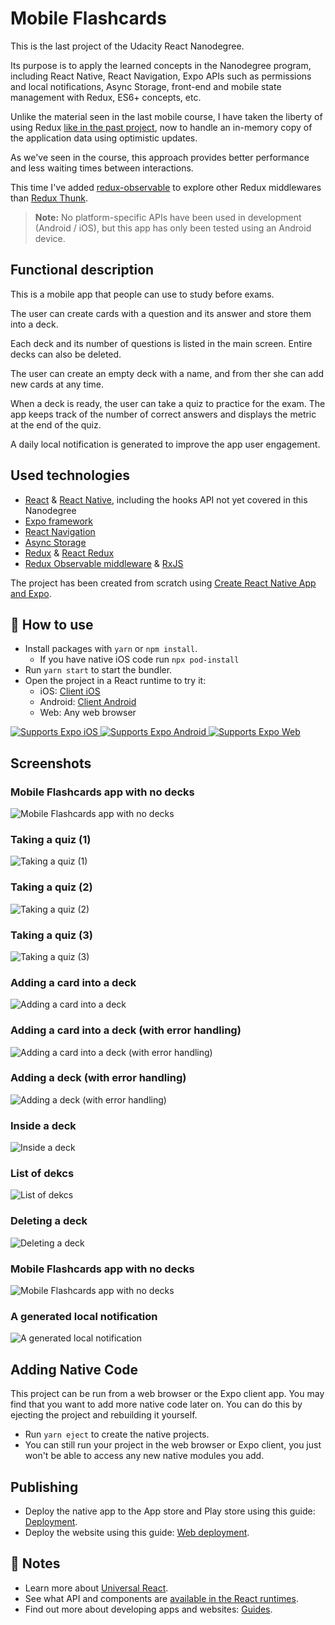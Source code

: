 # Mobile Flashcards

This is the last project of the Udacity React Nanodegree.

Its purpose is to apply the learned concepts in the Nanodegree program, including React Native, React Navigation, Expo APIs such as permissions and local notifications, Async Storage, front-end and mobile state management with Redux, ES6+ concepts, etc.

Unlike the material seen in the last mobile course, I have taken the liberty of using Redux [like in the past project](https://github.com/jmorapruna/Udacity.ReactNanodegree.WouldYouRather), now to handle an in-memory copy of the application data using optimistic updates.

As we've seen in the course, this approach provides better performance and less waiting times between interactions.
  
This time I've added [redux-observable](https://redux-observable.js.org/) to explore other Redux middlewares than [Redux Thunk](https://github.com/reduxjs/redux-thunk).

> **Note:** No platform-specific APIs have been used in development (Android / iOS), but this app has only been tested using an Android device. 

## Functional description

This is a mobile app that people can use to study before exams.

The user can create cards with a question and its answer and store them into a deck.

Each deck and its number of questions is listed in the main screen. Entire decks can also be deleted.

The user can create an empty deck with a name, and from ther she can add new cards at any time.

When a deck is ready, the user can take a quiz to practice for the exam. The app keeps track of the number of correct answers and displays the metric at the end of the quiz.

A daily local notification is generated to improve the app user engagement.

## Used technologies

- [React](https://reactjs.org/) & [React Native](https://reactnative.dev/), including the hooks API not yet covered in this Nanodegree
- [Expo framework](https://docs.expo.io/guides/icons/)
- [React Navigation](https://reactnavigation.org/)
- [Async Storage](https://github.com/react-native-community/async-storage)
- [Redux](https://redux.js.org/) & [React Redux](https://react-redux.js.org/)
- [Redux Observable middleware](https://redux-observable.js.org/) & [RxJS](https://rxjs-dev.firebaseapp.com/)

The project has been created from scratch using [Create React Native App and Expo](https://github.com/expo/create-react-native-app).

## 🚀 How to use

- Install packages with `yarn` or `npm install`.
  - If you have native iOS code run `npx pod-install`
- Run `yarn start` to start the bundler.
- Open the project in a React runtime to try it:
  - iOS: [Client iOS](https://itunes.apple.com/app/apple-store/id982107779)
  - Android: [Client Android](https://play.google.com/store/apps/details?id=host.exp.exponent&referrer=blankexample)
  - Web: Any web browser

<p>
  <!-- iOS -->
  <a href="https://itunes.apple.com/app/apple-store/id982107779">
    <img alt="Supports Expo iOS" longdesc="Supports Expo iOS" src="https://img.shields.io/badge/iOS-4630EB.svg?style=flat-square&logo=APPLE&labelColor=999999&logoColor=fff" />
  </a>
  <!-- Android -->
  <a href="https://play.google.com/store/apps/details?id=host.exp.exponent&referrer=blankexample">
    <img alt="Supports Expo Android" longdesc="Supports Expo Android" src="https://img.shields.io/badge/Android-4630EB.svg?style=flat-square&logo=ANDROID&labelColor=A4C639&logoColor=fff" />
  </a>
  <!-- Web -->
  <a href="https://docs.expo.io/workflow/web/">
    <img alt="Supports Expo Web" longdesc="Supports Expo Web" src="https://img.shields.io/badge/web-4630EB.svg?style=flat-square&logo=GOOGLE-CHROME&labelColor=4285F4&logoColor=fff" />
  </a>
</p>

## Screenshots

### Mobile Flashcards app with no decks
![Mobile Flashcards app with no decks](screenshots/empty-deck-detail.jpg)

### Taking a quiz (1)
![Taking a quiz (1)](screenshots/quiz-1.jpg)

### Taking a quiz (2)
![Taking a quiz (2)](screenshots/quiz-2.jpg)

### Taking a quiz (3)
![Taking a quiz (3)](screenshots/quiz-3.jpg)

### Adding a card into a deck
![Adding a card into a deck](screenshots/add-card.jpg)

### Adding a card into a deck (with error handling)
![Adding a card into a deck (with error handling)](screenshots/add-card-error.jpg)

### Adding a deck (with error handling)
![Adding a deck (with error handling)](screenshots/add-deck-error.jpg)

### Inside a deck
![Inside a deck](screenshots/deck-detail.jpg)

### List of dekcs
![List of dekcs](screenshots/decks-list.jpg)

### Deleting a deck
![Deleting a deck](screenshots/delete-deck-modal.jpg)

### Mobile Flashcards app with no decks
![Mobile Flashcards app with no decks](screenshots/empty-decks-list.jpg)

### A generated local notification
![A generated local notification](screenshots/notification.jpg)


## Adding Native Code

This project can be run from a web browser or the Expo client app. You may find that you want to add more native code later on. You can do this by ejecting the project and rebuilding it yourself.

- Run `yarn eject` to create the native projects.
- You can still run your project in the web browser or Expo client, you just won't be able to access any new native modules you add.

## Publishing

- Deploy the native app to the App store and Play store using this guide: [Deployment](https://docs.expo.io/distribution/app-stores/).
- Deploy the website using this guide: [Web deployment](https://docs.expo.io/distribution/publishing-websites/).

## 📝 Notes

- Learn more about [Universal React](https://docs.expo.io/).
- See what API and components are [available in the React runtimes](https://docs.expo.io/versions/latest/).
- Find out more about developing apps and websites: [Guides](https://docs.expo.io/guides/).
